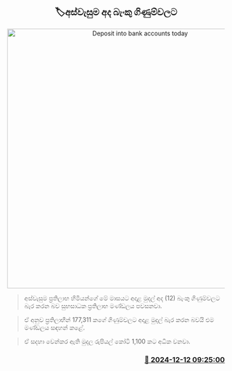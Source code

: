 <p align='center'><b><h2 align='center' title='Deposit into bank accounts today'>🏷අස්වැසුම අද බැංකු ගිණුම්වලට</h2></b></p>
<p align='center'><img src='https://helakuru.sgp1.cdn.digitaloceanspaces.com/esana/images/lib/aswesuma-aswasuma-welfare.jpg' width='600' alt='Deposit into bank accounts today'></p>

> අස්වැසුම ප්‍රතිලාභ හිමියන්ගේ මේ මාසයට අදාළ මුදල් අද (12) බැංකු ගිණුම්වලට බැර කරන බව සුභසාධක ප්‍රතිලාභ මණ්ඩලය පවසනවා.

> ඒ අනුව ප්‍රතිලාභීන් 177,311 කගේ ගිණුම්වලට අදාළ මුදල් බැර කරන බවයි එම මණ්ඩලය සඳහන් කළේ.

> ඒ සදහා වෙන්කර ඇති මුදල රුපියල් කෝටි 1,100 කට අධික වනවා.



<h3 align='right'><a href='https://www.helakuru.lk/esana/p/105850/'>📅 2024-12-12 09:25:00</a></h3>
